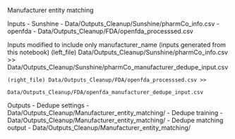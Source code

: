 Manufacturer entity matching

Inputs
	- Sunshine - Data/Outputs_Cleanup/Sunshine/pharmCo_info.csv
	- openfda - Data/Outputs_Cleanup/FDA/openfda_processsed.csv

Inputs modified to include only manufacturer_name (inputs generated from this notebook)
	(left_file)  Data/Outputs_Cleanup/Sunshine/pharmCo_info.csv  >> 
				 Data/Outputs_Cleanup/Sunshine/pharmCo_manufacturer_dedupe_input.csv
	
	(right_file) Data/Outputs_Cleanup/FDA/openfda_processsed.csv >> 
			 	 Data/Outputs_Cleanup/FDA/openfda_manufacturer_dedupe_input.csv

Outputs
	- Dedupe settings          - Data/Outputs_Cleanup/Manufacturer_entity_matching/
	- Dedupe training          - Data/Outputs_Cleanup/Manufacturer_entity_matching/
	- Dedupe matching output   - Data/Outputs_Cleanup/Manufacturer_entity_matching/
